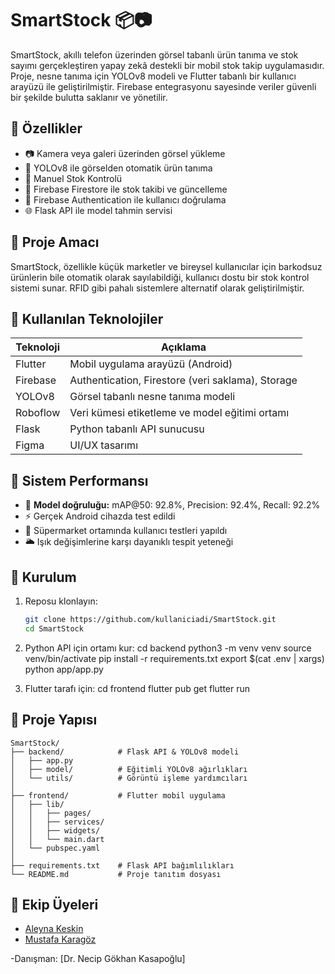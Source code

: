 # SmartStock 📦📷

SmartStock, akıllı telefon üzerinden görsel tabanlı ürün tanıma ve stok sayımı gerçekleştiren yapay zekâ destekli bir mobil stok takip uygulamasıdır. Proje, nesne tanıma için YOLOv8 modeli ve Flutter tabanlı bir kullanıcı arayüzü ile geliştirilmiştir. Firebase entegrasyonu sayesinde veriler güvenli bir şekilde bulutta saklanır ve yönetilir.

## 🚀 Özellikler

- 📷 Kamera veya galeri üzerinden görsel yükleme
- 🧠 YOLOv8 ile görselden otomatik ürün tanıma
- 🤖 Manuel Stok Kontrolü
- 🔄 Firebase Firestore ile stok takibi ve güncelleme
- 🔐 Firebase Authentication ile kullanıcı doğrulama
- 🌐 Flask API ile model tahmin servisi

## 🎯 Proje Amacı

SmartStock, özellikle küçük marketler ve bireysel kullanıcılar için barkodsuz ürünlerin bile otomatik olarak sayılabildiği, kullanıcı dostu bir stok kontrol sistemi sunar. RFID gibi pahalı sistemlere alternatif olarak geliştirilmiştir.

## 🧱 Kullanılan Teknolojiler

| Teknoloji     | Açıklama                                              |
|---------------|--------------------------------------------------------|
| Flutter       | Mobil uygulama arayüzü (Android)                      |
| Firebase      | Authentication, Firestore (veri saklama), Storage    |
| YOLOv8        | Görsel tabanlı nesne tanıma modeli                   |
| Roboflow      | Veri kümesi etiketleme ve model eğitimi ortamı       |
| Flask         | Python tabanlı API sunucusu                          |
| Figma         | UI/UX tasarımı                                        |

## 🧪 Sistem Performansı

- 🎯 **Model doğruluğu:** mAP@50: 92.8%, Precision: 92.4%, Recall: 92.2%
- ⚡ Gerçek Android cihazda test edildi
- 🏪 Süpermarket ortamında kullanıcı testleri yapıldı
- 🌥 Işık değişimlerine karşı dayanıklı tespit yeteneği

## 🔧 Kurulum

1. Reposu klonlayın:
   ```bash
   git clone https://github.com/kullaniciadi/SmartStock.git
   cd SmartStock
   
2. Python API için ortamı kur:
   cd backend
   python3 -m venv venv
   source venv/bin/activate
   pip install -r requirements.txt
   export $(cat .env | xargs)
   python app/app.py

3. Flutter tarafı için:
   cd frontend
   flutter pub get
   flutter run


## 📁 Proje Yapısı

```
SmartStock/
├── backend/            # Flask API & YOLOv8 modeli
│   ├── app.py
│   ├── model/          # Eğitimli YOLOv8 ağırlıkları
│   └── utils/          # Görüntü işleme yardımcıları
│
├── frontend/           # Flutter mobil uygulama
│   ├── lib/
│   │   ├── pages/
│   │   ├── services/
│   │   ├── widgets/
│   │   └── main.dart
│   └── pubspec.yaml
│
├── requirements.txt    # Flask API bağımlılıkları
└── README.md           # Proje tanıtım dosyası 
```

## 👥 Ekip Üyeleri
- [Aleyna Keskin](https://github.com/Aleynakeskinn)
- [Mustafa Karagöz](https://github.com/MustafaKaragz)

-Danışman: [Dr. Necip Gökhan Kasapoğlu]


